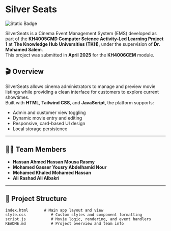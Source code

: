 # Silver Seats  
![Static Badge](https://img.shields.io/badge/Integrative%20Project%20-%20KH4006CEM-blue)

SilverSeats is a Cinema Event Management System (EMS) developed as part of the **KH4005CMD Computer Science Activity-Led Learning Project 1** at **The Knowledge Hub Universities (TKH)**, under the supervision of **Dr. Mohamed Salem**.  
This project was submitted in **April 2025** for the **KH4006CEM** module.

## 🎬 Overview

SilverSeats allows cinema administrators to manage and preview movie listings while providing a clean interface for customers to explore current showtimes.  
Built with **HTML**, **Tailwind CSS**, and **JavaScript**, the platform supports:
- Admin and customer view toggling
- Dynamic movie entry and editing
- Responsive, card-based UI design
- Local storage persistence

---

## 👨‍💻 Team Members

- **Hassan Ahmed Hassan Mousa Rasmy**  
- **Mohamed Gasser Yousry Abdelhamid Nour**  
- **Mohamed Khaled Mohamed Hassan**  
- **Ali Rashad Ali Albakri**

---

## 📂 Project Structure

```
index.html       # Main app layout and view
style.css           # Custom styles and component formatting
script.js           # Movie logic, rendering, and event handlers
README.md           # Project overview and team info
```